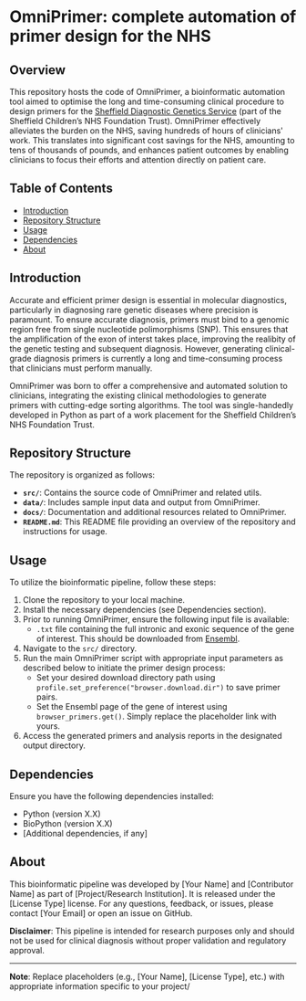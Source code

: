 # OmniPrimer: complete automation of primer design for the NHS

## Overview
This repository hosts the code of OmniPrimer, a bioinformatic automation tool aimed to optimise the long and time-consuming clinical procedure to design primers for the [Sheffield Diagnostic Genetics Service](https://www.sheffieldchildrens.nhs.uk/sdgs/) (part of the Sheffield Children’s NHS Foundation Trust). OmniPrimer effectively alleviates the burden on the NHS, saving hundreds of hours of clinicians' work. This translates into significant cost savings for the NHS, amounting to tens of thousands of pounds, and enhances patient outcomes by enabling clinicians to focus their efforts and attention directly on patient care.

## Table of Contents
- [Introduction](#introduction)
- [Repository Structure](#repository-structure)
- [Usage](#usage)
- [Dependencies](#dependencies)
- [About](#about)

## Introduction
Accurate and efficient primer design is essential in molecular diagnostics, particularly in diagnosing rare genetic diseases where precision is paramount. To ensure accurate diagnosis, primers must bind to a genomic region free from single nucleotide polimorphisms (SNP). This ensures that the amplification of the exon of interst takes place, improving the realibity of the genetic testing and subsequent diagnosis. However, generating clinical-grade diagnosis primers is currently a long and time-consuming process that clinicians must perform manually. 

OmniPrimer was born to offer a comprehensive and automated solution to clinicians, integrating the existing clinical methodologies to generate primers with cutting-edge sorting algorithms. The tool was single-handedly developed in Python as part of a work placement for the Sheffield Children’s NHS Foundation Trust.

## Repository Structure
The repository is organized as follows:
- **`src/`**: Contains the source code of OmniPrimer and related utils.
- **`data/`**: Includes sample input data and output from OmniPrimer.
- **`docs/`**: Documentation and additional resources related to OmniPrimer.
- **`README.md`**: This README file providing an overview of the repository and instructions for usage.

## Usage
To utilize the bioinformatic pipeline, follow these steps:
1. Clone the repository to your local machine.
2. Install the necessary dependencies (see Dependencies section).
3. Prior to running OmniPrimer, ensure the following input file is available:
   - `.txt` file containing the full intronic and exonic sequence of the gene of interest. This should be downloaded from [Ensembl](http://www.ensembl.org/index.html).
5. Navigate to the `src/` directory.
6. Run the main OmniPrimer script with appropriate input parameters as described below to initiate the primer design process:
   - Set your desired download directory path using `profile.set_preference("browser.download.dir")` to save primer pairs.
   - Set the Ensembl page of the gene of interest using `browser_primers.get()`. Simply replace the placeholder link with yours.
7. Access the generated primers and analysis reports in the designated output directory.

## Dependencies
Ensure you have the following dependencies installed:
- Python (version X.X)
- BioPython (version X.X)
- [Additional dependencies, if any]

## About
This bioinformatic pipeline was developed by [Your Name] and [Contributor Name] as part of [Project/Research Institution]. It is released under the [License Type] license. For any questions, feedback, or issues, please contact [Your Email] or open an issue on GitHub.

**Disclaimer**: This pipeline is intended for research purposes only and should not be used for clinical diagnosis without proper validation and regulatory approval.

---
**Note**: Replace placeholders (e.g., [Your Name], [License Type], etc.) with appropriate information specific to your project/
